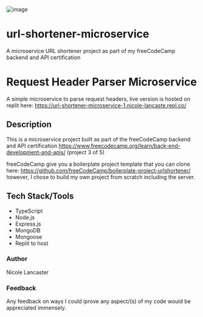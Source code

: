![image](https://github.com/nicole-lancaster/url-shortener-microservice/assets/116457977/389d7c61-67c3-438a-8c9e-b5676b52fa8f)


# url-shortener-microservice
A microservice URL shortener project as part of my freeCodeCamp backend and API certification

# Request Header Parser Microservice

A simple microservice to parse request headers, live version is hosted on replit here: https://url-shortener-microservice-1.nicole-lancaste.repl.co/

## Description
This is a microservice project built as part of the freeCodeCamp backend and API certification https://www.freecodecamp.org/learn/back-end-development-and-apis/ (project 3 of 5)

freeCodeCamp give you a boilerplate project template that you can clone here: https://github.com/freeCodeCamp/boilerplate-project-urlshortener/
however, I chose to build my own project from scratch including the server.

## Tech Stack/Tools

- TypeScript
- Node.js
- Express.js
- MongoDB
- Mongoose
- Replit to host

### Author
Nicole Lancaster

### Feedback
Any feedback on ways I could iprove any aspect/(s) of my code would be appreciated immensely.
